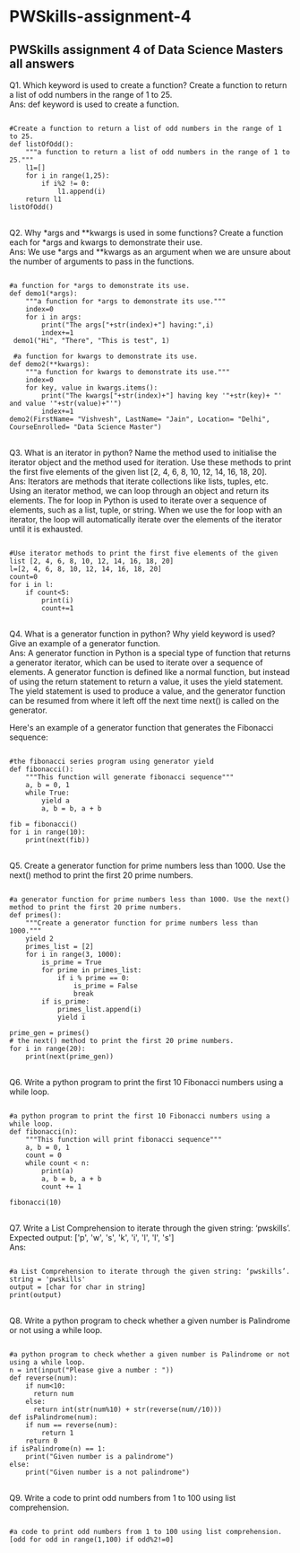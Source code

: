 # PWSkills-assignment-4
PWSkills assignment 4 of Data Science Masters all answers
----
Q1. Which keyword is used to create a function? Create a function to return a list of odd numbers in the range of 1 to 25.<br/>
Ans: def keyword is used to create a function.
<pre>
<code>
#Create a function to return a list of odd numbers in the range of 1 to 25.
def listOfOdd():
    """a function to return a list of odd numbers in the range of 1 to 25."""
    l1=[]
    for i in range(1,25):
        if i%2 != 0:
            l1.append(i)
    return l1
listOfOdd()
</code>
</pre>

Q2. Why *args and **kwargs is used in some functions? Create a function each for *args and kwargs to demonstrate their use.<br/>
Ans: We use *args and **kwargs as an argument when we are unsure about the number of arguments to pass in the functions.
<pre>
<code>
#a function for *args to demonstrate its use.
def demo1(*args):
    """a function for *args to demonstrate its use."""
    index=0
    for i in args:
        print("The args["+str(index)+"] having:",i)
        index+=1
 demo1("Hi", "There", "This is test", 1)
 
 #a function for kwargs to demonstrate its use.
def demo2(**kwargs):
    """a function for kwargs to demonstrate its use."""
    index=0
    for key, value in kwargs.items():
        print("The kwargs["+str(index)+"] having key '"+str(key)+ "' and value '"+str(value)+"'")
        index+=1
demo2(FirstName= "Vishvesh", LastName= "Jain", Location= "Delhi", CourseEnrolled= "Data Science Master")
</code>
</pre>
Q3. What is an iterator in python? Name the method used to initialise the iterator object and the method used for iteration. Use these methods to print the first five elements of the given list [2, 4, 6, 8, 10, 12, 14, 16, 18, 20].<br/>
Ans: Iterators are methods that iterate collections like lists, tuples, etc. Using an iterator method, we can loop through an object and return its elements.
The for loop in Python is used to iterate over a sequence of elements, such as a list, tuple, or string.
When we use the for loop with an iterator, the loop will automatically iterate over the elements of the iterator until it is exhausted.
<pre>
<code>
#Use iterator methods to print the first five elements of the given list [2, 4, 6, 8, 10, 12, 14, 16, 18, 20]
l=[2, 4, 6, 8, 10, 12, 14, 16, 18, 20]
count=0
for i in l:
    if count<5:
        print(i)
        count+=1
</code>
</pre>
Q4. What is a generator function in python? Why yield keyword is used? Give an example of a generator function.<br/>
Ans: A generator function in Python is a special type of function that returns a generator iterator, which can be used to iterate over a sequence of elements. A generator function is defined like a normal function, but instead of using the return statement to return a value, it uses the yield statement. The yield statement is used to produce a value, and the generator function can be resumed from where it left off the next time next() is called on the generator.

Here's an example of a generator function that generates the Fibonacci sequence:
<pre>
<code>
#the fibonacci series program using generator yield
def fibonacci():
    """This function will generate fibonacci sequence"""
    a, b = 0, 1
    while True:
        yield a
        a, b = b, a + b

fib = fibonacci()
for i in range(10):
    print(next(fib))
</code>
</pre>
Q5. Create a generator function for prime numbers less than 1000. Use the next() method to print the first 20 prime numbers.<br/>
<pre>
<code>
#a generator function for prime numbers less than 1000. Use the next() method to print the first 20 prime numbers.
def primes():
    """Create a generator function for prime numbers less than 1000."""
    yield 2
    primes_list = [2]
    for i in range(3, 1000):
        is_prime = True
        for prime in primes_list:
            if i % prime == 0:
                is_prime = False
                break
        if is_prime:
            primes_list.append(i)
            yield i

prime_gen = primes()
# the next() method to print the first 20 prime numbers.
for i in range(20):
    print(next(prime_gen))
</code>
</pre>
Q6. Write a python program to print the first 10 Fibonacci numbers using a while loop.<br/>
<pre>
<code>
#a python program to print the first 10 Fibonacci numbers using a while loop.
def fibonacci(n):
    """This function will print fibonacci sequence"""
    a, b = 0, 1
    count = 0
    while count < n:
        print(a)
        a, b = b, a + b
        count += 1

fibonacci(10)
</code>
</pre>
Q7. Write a List Comprehension to iterate through the given string: ‘pwskills’. Expected output: ['p', 'w', 's', 'k', 'i', 'l', 'l', 's']<br/>
Ans:
<pre>
<code>
#a List Comprehension to iterate through the given string: ‘pwskills’.
string = 'pwskills'
output = [char for char in string]
print(output)
</code>
</pre>
Q8. Write a python program to check whether a given number is Palindrome or not using a while loop.<br/>
<pre>
<code>
#a python program to check whether a given number is Palindrome or not using a while loop.
n = int(input("Please give a number : "))
def reverse(num):
    if num<10:
      return num 
    else:
      return int(str(num%10) + str(reverse(num//10)))
def isPalindrome(num):
    if num == reverse(num):
        return 1
    return 0
if isPalindrome(n) == 1:
    print("Given number is a palindrome")
else:
    print("Given number is a not palindrome") 
</code>
</pre>
Q9. Write a code to print odd numbers from 1 to 100 using list comprehension.<br/>
<pre>
<code>
#a code to print odd numbers from 1 to 100 using list comprehension.
[odd for odd in range(1,100) if odd%2!=0]
</code>
</pre>
